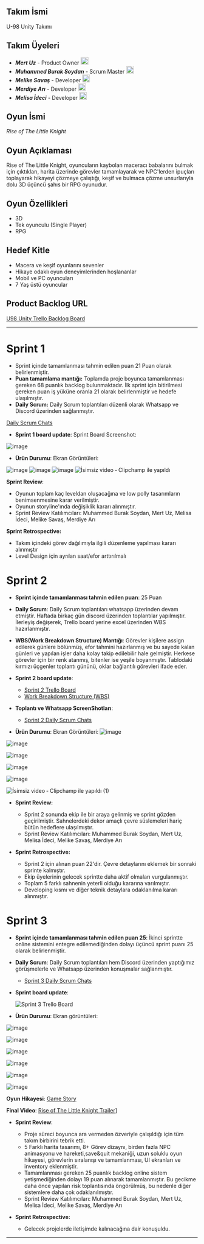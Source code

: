
## Takım İsmi

U-98 Unity Takımı

Takım Üyeleri
---------------------
- ***Mert Uz*** - Product Owner <a href="https://www.linkedin.com/in/mert-uz/" target="_blank"><img src="bootcampFiles/general/social/github.png" width="20" height="20"/></a>
- ***Muhammed Burak Soydan*** - Scrum Master <a href="https://www.linkedin.com/in/muhammed-burak-soydan-58223928a?originalSubdomain=tr" target="_blank"><img src="bootcampFiles/general/social/github.png" width="20" height="20"/></a>
- ***Melike Savaş*** - Developer <a href="https://www.linkedin.com/in/melikesava%C5%9F2003" target="_blank"><img src="bootcampFiles/general/social/github.png" width="20" height="20"/></a>
- ***Merdiye Arı*** - Developer <a href="www.linkedin.com/in/merdiye-ari" target="_blank"><img src="bootcampFiles/general/social/github.png" width="20" height="20"/></a>
- ***Melisa İdeci*** - Developer <a href="https://www.linkedin.com/in/melisa-ideci-3a8737250/" target="_blank"><img src="bootcampFiles/general/social/github.png" width="20" height="20"/></a>
  

## Oyun İsmi
*Rise of The Little Knight*

## Oyun Açıklaması
Rise of The Little Knight, oyuncuların kaybolan maceracı babalarını bulmak için çıktıkları, harita üzerinde görevler tamamlayarak ve NPC'lerden ipuçları toplayarak hikayeyi çözmeye çalıştığı, keşif ve bulmaca çözme unsurlarıyla dolu 3D üçüncü şahıs bir RPG oyunudur.

## Oyun Özellikleri
- 3D
- Tek oyunculu (Single Player)
- RPG
  

## Hedef Kitle
- Macera ve keşif oyunlarını sevenler
- Hikaye odaklı oyun deneyimlerinden hoşlananlar
- Mobil ve PC oyuncuları
- 7 Yaş üstü oyuncular

## Product Backlog URL
[U98 Unity Trello Backlog Board](https://trello.com/b/tIatrWyJ/bootcamp-u-98)

---
# **Sprint 1**
- Sprint içinde tamamlanması tahmin edilen puan 21 Puan olarak belirlenmiştir.
- **Puan tamamlama mantığı:** Toplamda proje boyunca tamamlanması gereken 68 puanlık backlog bulunmaktadır. İlk sprint için bitirilmesi gereken puan iş yüküne oranla 21 olarak belirlenmiştir ve hedefe ulaşılmıştır.
- **Daily Scrum:** Daily Scrum toplantıları düzenli olarak Whatsapp ve Discord üzerinden sağlanmıştır.
  
[Daily Scrum Chats](https://imgur.com/gallery/u-98-daily-scrums-acfILDw)

  
- **Sprint 1 board update**: Sprint Board Screenshot:
  
![image](https://github.com/merdiyeari/Bootcamp-U-98/assets/65374437/f1dcc234-76f9-42aa-988b-b23525903a5e)


- **Ürün Durumu**: Ekran Görüntüleri:
  
![image](https://github.com/merdiyeari/Bootcamp-U-98/assets/65374437/64c0ccec-4d0b-4ee4-afed-6c32d85f3685)
![image](https://github.com/merdiyeari/Bootcamp-U-98/assets/65374437/4d316c2f-1048-4b4b-89fd-a07d62c9caf0)
![image](https://github.com/merdiyeari/Bootcamp-U-98/assets/65374437/05087501-a466-44d5-8cb6-e03791821d5d)
![İsimsiz video ‐ Clipchamp ile yapıldı](https://github.com/merdiyeari/Bootcamp-U-98/assets/65374437/991a7753-2c45-44e0-a6f6-66c9e9528b5d)


 **Sprint Review**:
  - Oyunun toplam kaç leveldan oluşacağına ve low polly tasarımların benimsenmesine karar verilmiştir.
  - Oyunun storyline'ında değişiklik kararı alınmıştır.
  - Sprint Review Katılımcıları: Muhammed Burak Soydan, Mert Uz, Melisa İdeci, Melike Savaş, Merdiye Arı
 
    
 **Sprint Retrospective:**
  - Takım içindeki görev dağılımıyla ilgili düzenleme yapılması kararı alınmıştır
  - Level Design için ayrılan saat/efor arttırılmalı


# Sprint 2

- **Sprint içinde tamamlanması tahmin edilen puan**: 25 Puan

- **Daily Scrum**: Daily Scrum toplantıları whatsapp üzerinden devam etmiştir. Haftada birkaç gün discord üzerinden toplantılar yapılmıştır. İlerleyiş değişerek, Trello board yerine excel üzerinden WBS hazırlanmıştır.

- **WBS(Work Breakdown Structure) Mantığı**: Görevler kişilere assign edilerek günlere bölünmüş, efor tahmini hazırlanmış ve bu sayede kalan günleri ve yapılan işler daha kolay takip edilebilir hale gelmiştir. Herkese görevler için bir renk atanmış, bitenler ise yeşile boyanmıştır. Tablodaki kırmızı üçgenler toplantı gününü, oklar bağlantılı görevleri ifade eder.

- **Sprint 2 board update**:
   -   [Sprint 2 Trello Board](https://imgur.com/a/VDuidi5)
   -   [Work Breakdown Structure (WBS)](https://1drv.ms/x/c/e321bf7803bc3e6b/ESxOAyY4PLZLrNIu7IG1uwABK2t886f9gD72K3dpaHOnyw?e=V2qAtd)

- **Toplantı ve Whatsapp ScreenShotları**:
  - [Sprint 2 Daily Scrum Chats](https://imgur.com/a/qZBeOzT)


- **Ürün Durumu**: Ekran Görüntüleri:
![image](https://github.com/user-attachments/assets/caad7131-5294-45e0-902c-3a6897339d7c)

![image](https://github.com/user-attachments/assets/10b20080-3c97-4501-b0a7-fe7a4945780b)

![image](https://github.com/user-attachments/assets/bfff4bab-1434-4554-a6bc-6f33410b4e44)

![image](https://github.com/user-attachments/assets/bf5519ab-34f9-4cd2-8c09-ed5f3860cbdf)

![image](https://github.com/user-attachments/assets/3a6d786f-b293-4627-9beb-bce0aecb09e5)

![İsimsiz video ‐ Clipchamp ile yapıldı (1)](https://github.com/user-attachments/assets/1a1a7447-c5a4-4bd4-8aaa-938fca49b0a8)





 - **Sprint Review:**
    - Sprint 2 sonunda ekip ile bir araya gelinmiş ve sprint gözden geçirilmiştir. Sahnelerdeki dekor amaçlı çevre süslemeleri hariç bütün hedeflere ulaşılmıştır.
    - Sprint Review Katılımcıları: Muhammed Burak Soydan, Mert Uz, Melisa İdeci, Melike Savaş, Merdiye Arı

- **Sprint Retrospective:**
    - Sprint 2 için alınan puan 22'dir. Çevre detaylarını eklemek bir sonraki sprinte kalmıştır.
    - Ekip üyelerinin gelecek sprintte daha aktif olmaları vurgulanmıştır.
    - Toplam 5 farklı sahnenin yeterli olduğu kararına varılmıştır.
    - Developing kısmı ve diğer teknik detaylara odaklanılma kararı alınmıştır.

 # Sprint 3

- **Sprint içinde tamamlanması tahmin edilen puan 25**: İkinci sprintte online sistemini entegre edilemediğinden dolayı üçüncü sprint  puanı 25 olarak belirlenmiştir.

- **Daily Scrum**: Daily Scrum toplantıları hem Discord üzerinden yaptığımız görüşmelerle ve Whatsapp üzerinden konuşmalar sağlanmıştır.
     - [Sprint 3 Daily Scrum Chats](https://imgur.com/a/SKoeT7m)


- **Sprint board update**:
  
  ![Sprint 3 Trello Board](https://github.com/user-attachments/assets/66d68688-421d-4993-a729-b5aa3ba3144e)



- **Ürün Durumu**: Ekran görüntüleri:

![image](https://github.com/user-attachments/assets/fe371ab7-d435-496c-a233-f3377eda94a4)

![image](https://github.com/user-attachments/assets/6f4e9902-23c7-49d3-b5f7-4fd1beb37d9b)

![image](https://github.com/user-attachments/assets/da0e1078-dc47-4380-8b2e-548c3513fda5)

![image](https://github.com/user-attachments/assets/496483b4-5644-417a-bf14-566ee95bd82b)

![image](https://github.com/user-attachments/assets/1f08c522-733b-4882-ab53-7cb4f9dd7029)

![image](https://github.com/user-attachments/assets/cdf2be56-1839-4fb4-baa5-21a9826b4087)






**Oyun Hikayesi**: [Game Story](https://1drv.ms/w/c/e321bf7803bc3e6b/EQxbggFuIOhKn5sPWKxEpYYBCEkUHm3Pmg3MIQVs0U04Pw?e=BKY1su)





**Final Video**:
[Rise of The Little Knight Trailer](https://www.youtube.com/watch?v=kNfqWYAeqKg)]


- **Sprint Review**: 

  - Proje süreci boyunca ara vermeden özveriyle çalışıldığı için tüm takım birbirini tebrik etti.
  - 5 Farklı harita tasarımı, 8+ Görev dizaynı, birden fazla NPC animasyonu ve hareketi,save&quit mekaniği, uzun soluklu oyun hikayesi, görevlerin sıralanışı ve tamamlanması, UI ekranları ve inventory eklenmiştir.
  - Tamamlanması gereken 25 puanlık backlog online sistem yetişmediğinden dolayı 19 puan alınarak tamamlanmıştır. Bu gecikme daha önce yapılan risk toplantısında öngörülmüş, bu nedenle diğer sistemlere daha çok odaklanılmıştır.
  - Sprint Review Katılımcıları: Muhammed Burak Soydan, Mert Uz, Melisa İdeci, Melike Savaş, Merdiye Arı


- **Sprint Retrospective:**

  - Gelecek projelerde iletişimde kalınacağına dair konuşuldu.
 
    
---
